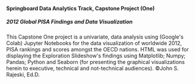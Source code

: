 #### Springboard Data Analytics Track, Capstone Project (One) 
##### 2012 Global PISA Findings and Data Visualization
This Capstone One project is a univariate, data analysis using (Google's Colab) Jupyter Notebooks for the data visualization of worldwide 2012, 
PISA rankings and scores amongst the OECD nations. HTML was used for displaying the Exploration Slideshow's findings
using Matplotlib; Numpy; Pandas; Python and Seaborn (for presenting the graphical visualizations herein to executive, technical
and not-technical audiences).
©John S. Rajeski, Ed.D.
